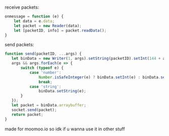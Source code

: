 receive packets:

```js
onmessage = function (e) {
    let data = e.data;
    let packet = new Reader(data);
    let [packetID, info] = packet.readData();
}
```
 send packets:
 
 ```js
 function send(packetID, ...args) {
    let binData = new Writer(1, args).setString(packetID).setInt(144 + args.length, !0);
    args && args.forEach(e => {
        switch (typeof e) {
            case 'number':
                Number.isSafeInteger(e) ? binData.setInt(e) : binData.setFloat(e);
                break;
            case 'string':
                binData.setString(e);
        }
    });
    let packet = binData.arraybuffer;
    socket.send(packet);
    return packet;
}
```

made for moomoo.io so idk if u wanna use it in other stuff
